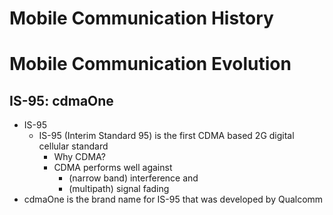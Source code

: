 # Mobile Communication History

# Mobile Communication Evolution



## IS-95: cdmaOne

* IS-95
  * IS-95 (Interim Standard 95) is the first CDMA based 2G digital cellular standard
    - Why CDMA?
    - CDMA performs well against
      - (narrow band) interference and
      - (multipath) signal fading
* cdmaOne is the brand name for IS-95 that was developed by Qualcomm


